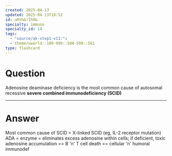 ```yaml
---
created: 2025-04-13
updated: 2025-04-13T10:52
id: uK%%&!IhO&
specialty: immuno
specialty_id: 14
tags:
  - "source/ak-step1-v11:": 
  - theme/uworld::100-999::500-599::561
type: flashcard
---
```


# Question
Adenosine deaminase deficiency is the most common cause of autosomal recessive **severe combined immunodeficiency (SCID)**

---

# Answer
Most common cause of SCID = X-linked SCID (eg, IL-2 receptor mutation)  ADA = enzyme = eliminates excess adenosine within cells; if deficient, toxic adenosine accumulation == B 'n' T cell death == cellular 'n' humoral immunodef